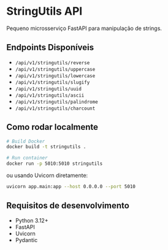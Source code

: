 # StringUtils API

Pequeno microsserviço FastAPI para manipulação de strings.  

## Endpoints Disponíveis

- `/api/v1/stringutils/reverse`
- `/api/v1/stringutils/uppercase`
- `/api/v1/stringutils/lowercase`
- `/api/v1/stringutils/slugify`
- `/api/v1/stringutils/uuid`
- `/api/v1/stringutils/ascii`
- `/api/v1/stringutils/palindrome`
- `/api/v1/stringutils/charcount`

## Como rodar localmente

```bash
# Build Docker
docker build -t stringutils .

# Run container
docker run -p 5010:5010 stringutils
```
ou usando Uvicorn diretamente:
```bash
uvicorn app.main:app --host 0.0.0.0 --port 5010
```

## Requisitos de desenvolvimento
- Python 3.12+
- FastAPI
- Uvicorn
- Pydantic

